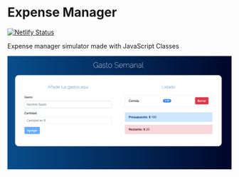 # Expense Manager


[![Netlify Status](https://api.netlify.com/api/v1/badges/1b0ba4a2-c265-4314-bd24-f7fed8769190/deploy-status)](https://zen-archimedes-d99572.netlify.app/)

Expense manager simulator made with JavaScript Classes

![Screenshot](img/Screenshot.png) 